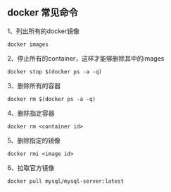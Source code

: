 ## docker 常见命令

1、列出所有的docker镜像

````shell
docker images
````

2、停止所有的container，这样才能够删除其中的images

````shell
docker stop $(docker ps -a -q)
````

3、删除所有的容器

````shell
docker rm $(docker ps -a -q)
````

4、删除指定容器

````shell
docker rm <container id>
````

5、删除指定的镜像

````shell
docker rmi <image id>
````

6、拉取官方镜像

````shell
docker pull mysql/mysql-server:latest
````

